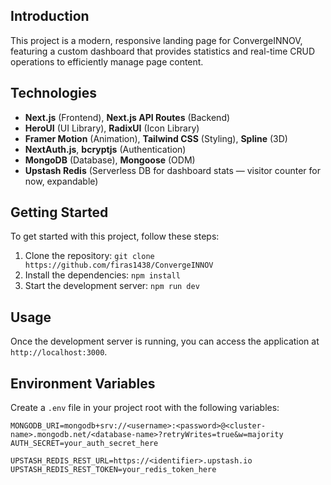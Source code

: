 ## Introduction

This project is a modern, responsive landing page for ConvergeINNOV, featuring a custom dashboard that provides statistics and real-time CRUD operations to efficiently manage page content. 

## Technologies

- **Next.js** (Frontend), **Next.js API Routes** (Backend)
- **HeroUI** (UI Library), **RadixUI** (Icon Library)
- **Framer Motion** (Animation), **Tailwind CSS** (Styling), **Spline** (3D)
- **NextAuth.js**, **bcryptjs** (Authentication)
- **MongoDB** (Database), **Mongoose** (ODM)
- **Upstash Redis** (Serverless DB for dashboard stats — visitor counter for now, expandable)


## Getting Started

To get started with this project, follow these steps:

1. Clone the repository: `git clone https://github.com/firas1438/ConvergeINNOV`
2. Install the dependencies: `npm install`
3. Start the development server: `npm run dev`

## Usage

Once the development server is running, you can access the application at `http://localhost:3000`. 

## Environment Variables

Create a `.env` file in your project root with the following variables:

```env
MONGODB_URI=mongodb+srv://<username>:<password>@<cluster-name>.mongodb.net/<database-name>?retryWrites=true&w=majority
AUTH_SECRET=your_auth_secret_here

UPSTASH_REDIS_REST_URL=https://<identifier>.upstash.io
UPSTASH_REDIS_REST_TOKEN=your_redis_token_here
